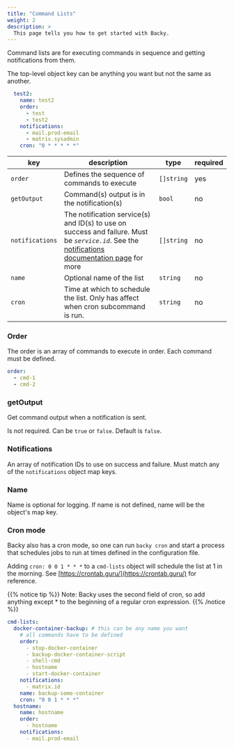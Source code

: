 ```yaml
---
title: "Command Lists"
weight: 2
description: >
  This page tells you how to get started with Backy.
---
```


Command lists are for executing commands in sequence and getting notifications from them.

The top-level object key can be anything you want but not the same as another.

```yaml
  test2:
    name: test2
    order:
      - test
      - test2
    notifications:
      - mail.prod-email
      - matrix.sysadmin
    cron: "0 * * * * *"
```

| key | description | type | required
| --- | --- | --- | --- |
| `order` | Defines the sequence of commands to execute | `[]string` | yes |
| `getOutput` | Command(s) output is in the notification(s) | `bool` | no |
| `notifications` | The notification service(s) and ID(s) to use on success and failure. Must be *`service.id`*. See the [notifications documentation page](/config/notifications/) for more | `[]string` | no |
| `name` | Optional name of the list | `string` | no |
| `cron` | Time at which to schedule the list. Only has affect when cron subcommand is run. | `string` | no |

### Order

The order is an array of commands to execute in order. Each command must be defined.

```yaml
order:
  - cmd-1
  - cmd-2
```

### getOutput

Get command output when a notification is sent.

Is not required. Can be `true` or `false`. Default is `false`.

### Notifications

An array of notification IDs to use on success and failure. Must match any of the `notifications` object map keys.

### Name

Name is optional for logging. If name is not defined, name will be the object's map key.

### Cron mode

Backy also has a cron mode, so one can run `backy cron` and start a process that schedules jobs to run at times defined in the configuration file.

Adding `cron: 0 0 1 * * *` to a `cmd-lists` object will schedule the list at 1 in the morning. See [https://crontab.guru/](https://crontab.guru/) for reference.

{{% notice tip %}}
Note: Backy uses the second field of cron, so add anything except * to the beginning of a regular cron expression.
{{% /notice %}}

```yaml
cmd-lists:
  docker-container-backup: # this can be any name you want
    # all commands have to be defined
    order:
      - stop-docker-container
      - backup-docker-container-script
      - shell-cmd
      - hostname
      - start-docker-container
    notifications:
      - matrix.id
    name: backup-some-container
    cron: "0 0 1 * * *"
  hostname:
    name: hostname
    order:
      - hostname
    notifications:
      - mail.prod-email
```
